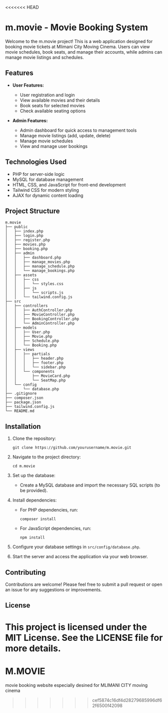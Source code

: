<<<<<<< HEAD
# m.movie - Movie Booking System

Welcome to the m.movie project! This is a web application designed for booking movie tickets at Mlimani City Moving Cinema. Users can view movie schedules, book seats, and manage their accounts, while admins can manage movie listings and schedules.

## Features

- **User Features:**
  - User registration and login
  - View available movies and their details
  - Book seats for selected movies
  - Check available seating options

- **Admin Features:**
  - Admin dashboard for quick access to management tools
  - Manage movie listings (add, update, delete)
  - Manage movie schedules
  - View and manage user bookings

## Technologies Used

- PHP for server-side logic
- MySQL for database management
- HTML, CSS, and JavaScript for front-end development
- Tailwind CSS for modern styling
- AJAX for dynamic content loading

## Project Structure

```
m.movie
├── public
│   ├── index.php
│   ├── login.php
│   ├── register.php
│   ├── movies.php
│   ├── booking.php
│   ├── admin
│   │   ├── dashboard.php
│   │   ├── manage_movies.php
│   │   ├── manage_schedule.php
│   │   └── manage_bookings.php
│   ├── assets
│   │   ├── css
│   │   │   └── styles.css
│   │   ├── js
│   │   │   └── scripts.js
│   │   └── tailwind.config.js
├── src
│   ├── controllers
│   │   ├── AuthController.php
│   │   ├── MovieController.php
│   │   ├── BookingController.php
│   │   └── AdminController.php
│   ├── models
│   │   ├── User.php
│   │   ├── Movie.php
│   │   ├── Schedule.php
│   │   └── Booking.php
│   ├── views
│   │   ├── partials
│   │   │   ├── header.php
│   │   │   ├── footer.php
│   │   │   └── sidebar.php
│   │   └── components
│   │       ├── MovieCard.php
│   │       └── SeatMap.php
│   └── config
│       └── database.php
├── .gitignore
├── composer.json
├── package.json
├── tailwind.config.js
└── README.md
```

## Installation

1. Clone the repository:
   ```
   git clone https://github.com/yourusername/m.movie.git
   ```

2. Navigate to the project directory:
   ```
   cd m.movie
   ```

3. Set up the database:
   - Create a MySQL database and import the necessary SQL scripts (to be provided).

4. Install dependencies:
   - For PHP dependencies, run:
     ```
     composer install
     ```
   - For JavaScript dependencies, run:
     ```
     npm install
     ```

5. Configure your database settings in `src/config/database.php`.

6. Start the server and access the application via your web browser.

## Contributing

Contributions are welcome! Please feel free to submit a pull request or open an issue for any suggestions or improvements.

## License

This project is licensed under the MIT License. See the LICENSE file for more details.
=======
# M.MOVIE
movie booking website especially desined for MLIMANI CITY moving cinema
>>>>>>> cef5874c16df4d28279685996df62f6500f42098
